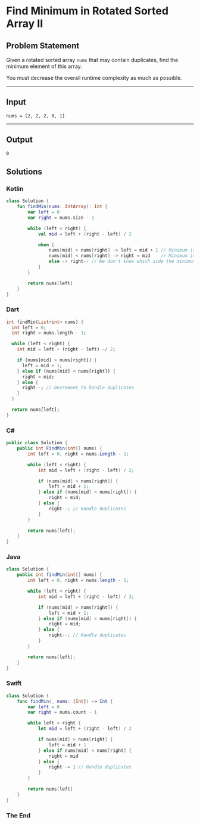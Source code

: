 # Find Minimum in Rotated Sorted Array II

## Problem Statement

Given a rotated sorted array `nums` that may contain duplicates, find the minimum element of this array.

You must decrease the overall runtime complexity as much as possible.

---

## Input

```text
nums = [2, 2, 2, 0, 1]
```

---

## Output

```text
0
```


## Solutions

### Kotlin

```kotlin
class Solution {
    fun findMin(nums: IntArray): Int {
        var left = 0
        var right = nums.size - 1

        while (left < right) {
            val mid = left + (right - left) / 2

            when {
                nums[mid] > nums[right] -> left = mid + 1 // Minimum is in the right half
                nums[mid] < nums[right] -> right = mid    // Minimum is in the left half (or mid itself)
                else -> right-- // We don't know which side the minimum is, so decrement right
            }
        }

        return nums[left]
    }
}
```


### Dart

```dart
int findMin(List<int> nums) {
  int left = 0;
  int right = nums.length - 1;

  while (left < right) {
    int mid = left + (right - left) ~/ 2;

    if (nums[mid] > nums[right]) {
      left = mid + 1;
    } else if (nums[mid] < nums[right]) {
      right = mid;
    } else {
      right--; // Decrement to handle duplicates
    }
  }

  return nums[left];
}
```


### C#

```csharp
public class Solution {
    public int FindMin(int[] nums) {
        int left = 0, right = nums.Length - 1;

        while (left < right) {
            int mid = left + (right - left) / 2;

            if (nums[mid] > nums[right]) {
                left = mid + 1;
            } else if (nums[mid] < nums[right]) {
                right = mid;
            } else {
                right--; // Handle duplicates
            }
        }

        return nums[left];
    }
}
```


### Java

```java
class Solution {
    public int findMin(int[] nums) {
        int left = 0, right = nums.length - 1;

        while (left < right) {
            int mid = left + (right - left) / 2;

            if (nums[mid] > nums[right]) {
                left = mid + 1;
            } else if (nums[mid] < nums[right]) {
                right = mid;
            } else {
                right--; // Handle duplicates
            }
        }

        return nums[left];
    }
}
```


### Swift

```swift
class Solution {
    func findMin(_ nums: [Int]) -> Int {
        var left = 0
        var right = nums.count - 1

        while left < right {
            let mid = left + (right - left) / 2

            if nums[mid] > nums[right] {
                left = mid + 1
            } else if nums[mid] < nums[right] {
                right = mid
            } else {
                right -= 1 // Handle duplicates
            }
        }

        return nums[left]
    }
}
```

### The End

